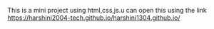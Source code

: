 This is a mini project using html,css,js.u can open this using the link https://harshini2004-tech.github.io/harshini1304.github.io/
